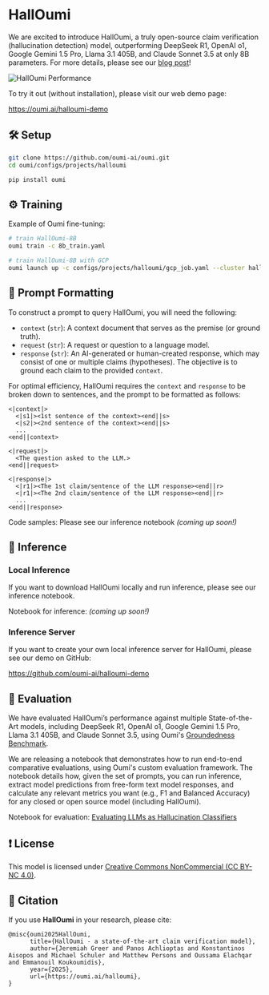# HallOumi

We are excited to introduce HallOumi, a truly open-source claim verification (hallucination detection) model, outperforming DeepSeek R1, OpenAI o1, Google Gemini 1.5 Pro, Llama 3.1 405B, and Claude Sonnet 3.5 at only 8B parameters. For more details, please see our [blog post](https://oumi.ai/blog/posts/introducing-halloumi)!

![HallOumi Performance](/FIXME/halloumi_table.png)

To try it out (without installation), please visit our web demo page:

https://oumi.ai/halloumi-demo

## 🛠 Setup
```bash
git clone https://github.com/oumi-ai/oumi.git
cd oumi/configs/projects/halloumi

pip install oumi
```

## ⚙️ Training
Example of Oumi fine-tuning:
```bash
# train HallOumi-8B
oumi train -c 8b_train.yaml

# train HallOumi-8B with GCP
oumi launch up -c configs/projects/halloumi/gcp_job.yaml --cluster halloumi-8b-sft
```

## 🚀 Prompt Formatting
To construct a prompt to query HallOumi, you will need the following:
- `context` (`str`): A context document that serves as the premise (or ground truth).
- `request` (`str`): A request or question to a language model.
- `response` (`str`): An AI-generated or human-created response, which may consist of one or multiple claims (hypotheses). The objective is to ground each claim to the provided `context`.

For optimal efficiency, HallOumi requires the `context` and `response` to be broken down to sentences, and the prompt to be formatted as follows:
```
<|context|>
  <|s1|><1st sentence of the context><end||s>
  <|s2|><2nd sentence of the context><end||s>
  ...
<end||context>

<|request|>
  <The question asked to the LLM.>
<end||request>

<|response|>
  <|r1|><The 1st claim/sentence of the LLM response><end||r>
  <|r1|><The 2nd claim/sentence of the LLM response><end||r>
  ...
<end||response>
```

<!-- FIXME: HF prompt formatting does not seem up-to-date: https://huggingface.co/datasets/oumi-ai/oumi-groundedness-benchmark -->

Code samples: Please see our inference notebook _(coming up soon!)_ <!-- TBA: Add link to generative HallOumi inference notebook (owner: Kostas) -->

## 🚀 Inference

### Local Inference

If you want to download HallOumi locally and run inference, please see our inference notebook.

Notebook for inference: _(coming up soon!)_ <!-- TBA: Add link to generative HallOumi inference notebook (owner: Kostas) -->

### Inference Server

If you want to create your own local inference server for HallOumi, please see our demo on GitHub:

https://github.com/oumi-ai/halloumi-demo


## 🚀 Evaluation
We have evaluated HallOumi’s performance against multiple State-of-the-Art models, including DeepSeek R1, OpenAI o1, Google Gemini 1.5 Pro, Llama 3.1 405B, and Claude Sonnet 3.5, using Oumi's [Groundedness Benchmark](https://huggingface.co/datasets/oumi-ai/oumi-groundedness-benchmark).

We are releasing a notebook that demonstrates how to run end-to-end comparative evaluations, using Oumi's custom evaluation framework. The notebook details how, given the set of prompts, you can run inference, extract model predictions from free-form text model responses, and calculate any relevant metrics you want (e.g., F1 and Balanced Accuracy) for any closed or open source model (including HallOumi).

Notebook for evaluation: [Evaluating LLMs as Hallucination Classifiers](https://github.com/oumi-ai/oumi/blob/main/configs/projects/halloumi/halloumi_eval_notebook.ipynb)

## ❗️ License
This model is licensed under [Creative Commons NonCommercial (CC BY-NC 4.0)](https://creativecommons.org/licenses/by-nc/4.0/legalcode).

## 📖 Citation
If you use **HallOumi** in your research, please cite:
```
@misc{oumi2025HallOumi,
      title={HallOumi - a state-of-the-art claim verification model},
      author={Jeremiah Greer and Panos Achlioptas and Konstantinos Aisopos and Michael Schuler and Matthew Persons and Oussama Elachqar and Emmanouil Koukoumidis},
      year={2025},
      url={https://oumi.ai/halloumi},
}
```
